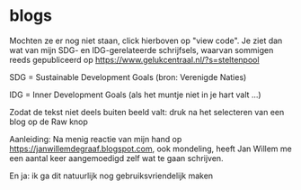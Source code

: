 # blogs

Mochten ze er nog niet staan, click hierboven op "view code".
Je ziet dan wat van mijn SDG- en IDG-gerelateerde schrijfsels, waarvan sommigen reeds gepubliceerd op https://www.gelukcentraal.nl/?s=steltenpool

SDG = Sustainable Development Goals (bron: Verenigde Naties)

IDG = Inner Development Goals (als het muntje niet in je hart valt ...)

Zodat de tekst niet deels buiten beeld valt: druk na het selecteren van een blog op de Raw knop

Aanleiding: Na menig reactie van mijn hand op https://janwillemdegraaf.blogspot.com, ook mondeling, heeft Jan Willem me een aantal keer aangemoedigd zelf wat te gaan schrijven.

En ja: ik ga dit natuurlijk nog gebruiksvriendelijk maken
